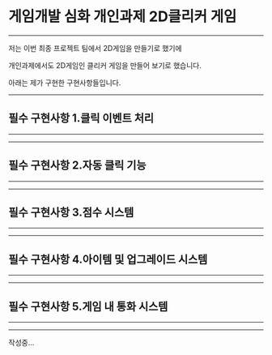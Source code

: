 # 게임개발 심화 개인과제 2D클리커 게임
---

저는 이번 최종 프로젝트 팀에서 2D게임을 만들기로 했기에

개인과제에서도 2D게임인 클리커 게임을 만들어 보기로 했습니다.

아래는 제가 구현한 구현사항들입니다.

---

## 필수 구현사항 1.클릭 이벤트 처리

---



---

## 필수 구현사항 2.자동 클릭 기능

---



---

## 필수 구현사항 3.점수 시스템

---



---

## 필수 구현사항 4.아이템 및 업그레이드 시스템

---



---

## 필수 구현사항 5.게임 내 통화 시스템

---



---


작성중...
